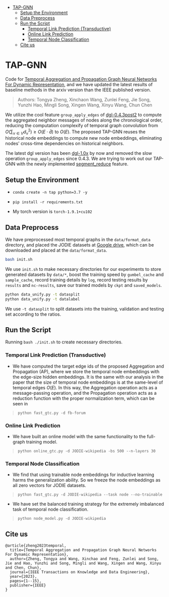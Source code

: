 - [TAP-GNN](#tap-gnn)
    - [Setup the Environment](#setup-the-environment)
    - [Data Preprocess](#data-preprocess)
    - [Run the Script](#run-the-script)
        - [Temporal Link Prediction (Transductive)](#temporal-link-prediction-transductive)
        - [Online Link Prediction](#online-link-prediction)
        - [Temporal Node Classification](#temporal-node-classification)
    - [Cite us](#cite-us)

# TAP-GNN

Code for [Temporal Aggregation and Propagation Graph Neural Networks For Dynamic Representation](https://arxiv.org/abs/2304.07503), and we have updated the latest results of baseline methods in the arxiv version than the IEEE published version.
> Authors: Tongya Zheng, Xinchaon Wang, Zunlei Feng, Jie Song, Yunzhi Hao, Mingli Song, Xingen Wang, Xinyu Wang, Chun Chen

We utilize the cool feature `group_apply_edges` of [dgl-0.4.3post2](./resources/dgl_cu102-0.4.3.post2-cp36-cp36m-manylinux1_x86_64.whl) to compute the aggregated neighbor messages of nodes along the chronological order, reducing the computation complexify of temporal graph convolution from $O(\sum_{v \in V} d_v^2) \ge O(E\cdot \bar{d})$ to $O(E)$.
The proposed TAP-GNN reuses the historical node embeddings to compute new node embeddings, eliminating nodes' cross-time dependencies on historical neighbors.

The latest dgl version has been [dgl-1.0x](https://docs.dgl.ai/) by now and removed the slow operation `group_apply_edges` since 0.4.3.
We are trying to work out our TAP-GNN with the newly implemented [segment_reduce](https://docs.dgl.ai/generated/dgl.ops.segment_reduce.html#dgl.ops.segment_reduce) feature.

## Setup the Environment

- `conda create -n tap python=3.7 -y`

- `pip install -r requirements.txt`

- My torch version is `torch-1.9.1+cu102`

## Data Preprocess

We have preprocessed most temporal graphs in the `data/format_data` directory, and placed the JODIE datasets at [Google drive](https://drive.google.com/drive/folders/19ItQ4G64rYa6so1IQ6NxEq_Ok7K9Sqsp?usp=sharing), which can be downloaded and placed at the `data/format_data`.

```bash
bash init.sh
```
We use `init.sh` to make necessary directories for our experiments to store generated datasets by `data/*`, boost the training speed by `gumbel_cache` and `sample_cache`, record training details by `log`, record testing results by `results` and `nc-results`, save our trained models by `ckpt` and `saved_models`.

```bash
python data_unify.py -t datasplit
python data_unify.py -t datalabel
```
We use `-t datasplit` to split datasets into the training, validation and testing set according to the ratios.

## Run the Script

Running `bash ./init.sh` to create necessary directories.

### Temporal Link Prediction (Transductive)

- We have computed the target edge ids of the proposed Aggregation and Propagation (AP), where we store the temporal node embeddings with the edge-size hidden embeddings. It is the same with our analysis in the paper that the size of temporal node embeddings is at the same-level of temporal edges $O(E)$. In this way, the Aggregation operation acts as a message-passing operation, and the Propagation operation acts as a reduction function with the proper normalization term, which can be seen in [](file:///layers.py#)
> `python fast_gtc.py -d fb-forum`

### Online Link Prediction

- We have built an online model with the same functionality to the full-graph training model.
> `python online_gtc.py -d JODIE-wikipedia -bs 500 --n-layers 30`

### Temporal Node Classification

- We find that using trainable node embeddings for inductive learning harms the generalization ability. So we freeze the node embeddings as all zero vectors for JODIE datasets.
> `python fast_gtc.py -d JODIE-wikipedia --task node --no-trainable`
- We have set the balanced training strategy for the extremely imbalanced task of temporal node classification.
> `python node_model.py -d JODIE-wikipedia`


## Cite us
```
@article{zheng2023temporal,
  title={Temporal Aggregation and Propagation Graph Neural Networks For Dynamic Representation},
  author={Zheng, Tongya and Wang, Xinchao and Feng, Zunlei and Song, Jie and Hao, Yunzhi and Song, Mingli and Wang, Xingen and Wang, Xinyu and Chen, Chun},
  journal={IEEE Transactions on Knowledge and Data Engineering},
  year={2023},
  pages={1--15},
  publisher={IEEE}
}
```
